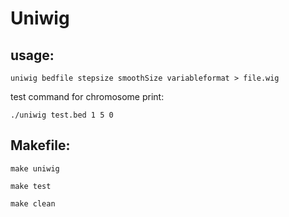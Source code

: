 # Uniwig

## usage:

```
uniwig bedfile stepsize smoothSize variableformat > file.wig 
```


test command for chromosome print: 

```
./uniwig test.bed 1 5 0
```

## Makefile:

```
make uniwig
```

```
make test
```

```
make clean
```
